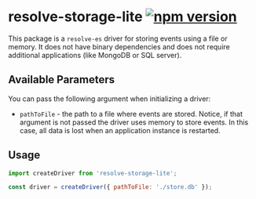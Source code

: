 # **resolve-storage-lite** [![npm version](https://badge.fury.io/js/resolve-storage-lite.svg)](https://badge.fury.io/js/resolve-storage-lite)

This package is a `resolve-es` driver for storing events using a file or memory. It does not have binary dependencies and does not require additional applications (like MongoDB or SQL server).

## Available Parameters
You can pass the following argument when initializing a driver:
* `pathToFile` - the path to a file where events are stored. Notice, if that argument is not passed the driver uses memory to store events. In this case, all data is lost when an application instance is restarted.

## Usage

```js
import createDriver from 'resolve-storage-lite';

const driver = createDriver({ pathToFile: './store.db' });
```
